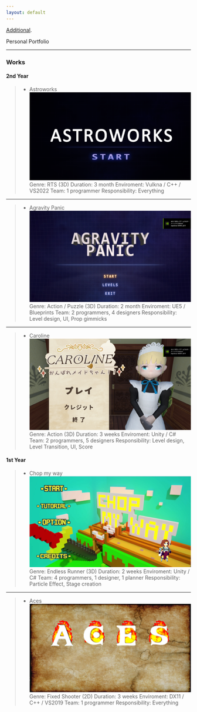 ```yaml
---
layout: default
---
```


[Additional](./Additionals.md).

Personal Portfolio

* * *

### Works

#### 2nd Year
  > - Astroworks
  >  ![Astroworks](/assets/images/img/Games/game5.png)
  >  Genre: RTS (3D)
  >  Duration: 3 month
  >  Enviroment: Vulkna / C++ / VS2022
  >  Team: 1 programmer
  >  Responsibility: Everything
  ---
  > - Agravity Panic
  > ![Agravity Panic](/assets/images/img/Games/game4.png)
  > Genre: Action / Puzzle (3D)
  > Duration: 2 month
  > Enviroment: UE5 / Blueprints
  > Team: 2 programmers, 4 designers
  > Responsibility: Level design, UI, Prop gimmicks
  ---
  > - Caroline
  >  ![Caroline](/assets/images/img/Games/game3.png)
  >   Genre: Action (3D)
  >   Duration: 3 weeks
  >   Enviroment: Unity / C#
  >   Team: 2 programmers, 5 designers
  >   Responsibility: Level design, Level Transition, UI, Score
#### 1st Year
  > - Chop my way
  >   ![Chop my way](/assets/images/img/Games/game2.png)
  >   Genre: Endless Runner (3D)
  >   Duration: 2 weeks
  >   Enviroment: Unity / C#
  >   Team: 4 programmers, 1 designer, 1 planner
  >   Responsibility: Particle Effect, Stage creation
  ---
  > - Aces
  >   ![Aces](/assets/images/img/Games/game1.png)
  >   Genre: Fixed Shooter (2D)
  >   Duration: 3 weeks
  >   Enviroment: DX11 / C++ / VS2019
  >   Team: 1 programmer
  >   Responsibility: Everything
